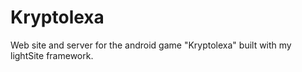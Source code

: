 Kryptolexa
=========

Web site and server for the android game "Kryptolexa" built with my lightSite framework.

